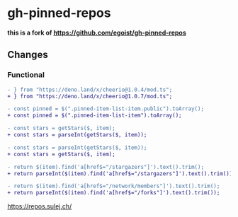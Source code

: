 # gh-pinned-repos

**this is a fork of https://github.com/egoist/gh-pinned-repos**

## Changes

### Functional

```diff
- } from "https://deno.land/x/cheerio@1.0.4/mod.ts";
+ } from "https://deno.land/x/cheerio@1.0.7/mod.ts";
```

```diff
- const pinned = $(".pinned-item-list-item.public").toArray();
+ const pinned = $(".pinned-item-list-item").toArray();
```

```diff
- const stars = getStars($, item);
+ const stars = parseInt(getStars($, item));
```

```diff
- const stars = parseInt(getStars($, item));
+ const stars = getStars($, item);
```

```diff
- return $(item).find('a[href$="/stargazers"]').text().trim();
+ return parseInt($(item).find('a[href$="/stargazers"]').text().trim());
```

```diff
- return $(item).find('a[href$="/network/members"]').text().trim();
+ return parseInt($(item).find('a[href$="/forks"]').text().trim());
```

https://repos.sulej.ch/
